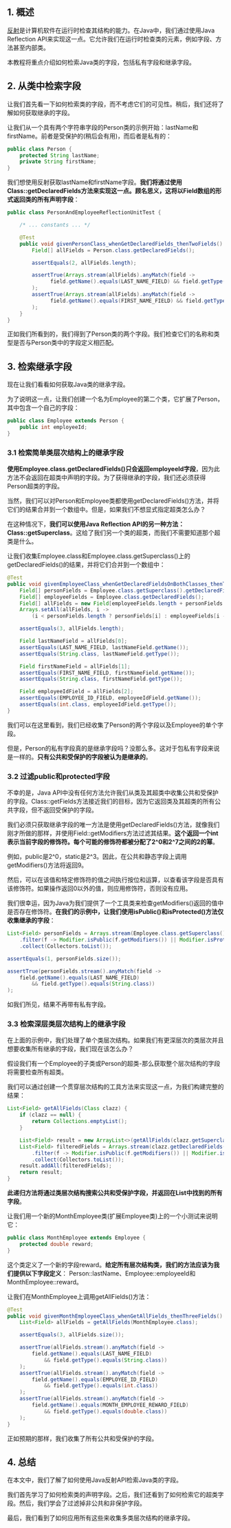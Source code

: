 ## 1. 概述

[反射](https://www.baeldung.com/java-reflection)是计算机软件在运行时检查其结构的能力。在Java中，我们通过使用Java Reflection API来实现这一点。它允许我们在运行时检查类的元素，例如字段、方法甚至内部类。

本教程将重点介绍如何检索Java类的字段，包括私有字段和继承字段。

## 2. 从类中检索字段

让我们首先看一下如何检索类的字段，而不考虑它们的可见性。稍后，我们还将了解如何获取继承的字段。

让我们从一个具有两个字符串字段的Person类的示例开始：lastName和firstName。前者是受保护的(稍后会有用)，而后者是私有的：

```java
public class Person {
    protected String lastName;
    private String firstName;
}
```

我们想使用反射获取lastName和firstName字段。**我们将通过使用Class::getDeclaredFields方法来实现这一点。顾名思义，这将以Field数组的形式返回类的所有声明字段**：

```java
public class PersonAndEmployeeReflectionUnitTest {

    /* ... constants ... */

    @Test
    public void givenPersonClass_whenGetDeclaredFields_thenTwoFields() {
        Field[] allFields = Person.class.getDeclaredFields();

        assertEquals(2, allFields.length);

        assertTrue(Arrays.stream(allFields).anyMatch(field ->
              field.getName().equals(LAST_NAME_FIELD) && field.getType().equals(String.class))
        );
        assertTrue(Arrays.stream(allFields).anyMatch(field ->
              field.getName().equals(FIRST_NAME_FIELD) && field.getType().equals(String.class))
        );
    }
}
```

正如我们所看到的，我们得到了Person类的两个字段。我们检查它们的名称和类型是否与Person类中的字段定义相匹配。

## 3. 检索继承字段

现在让我们看看如何获取Java类的继承字段。

为了说明这一点，让我们创建一个名为Employee的第二个类，它扩展了Person，其中包含一个自己的字段：

```java
public class Employee extends Person {
    public int employeeId;
}
```

### 3.1 检索简单类层次结构上的继承字段

**使用Employee.class.getDeclaredFields()只会返回employeeId字段**，因为此方法不会返回在超类中声明的字段。为了获得继承的字段，我们还必须获得Person超类的字段。

当然，我们可以对Person和Employee类都使用getDeclaredFields()方法，并将它们的结果合并到一个数组中。但是，如果我们不想显式指定超类怎么办？

在这种情况下，**我们可以使用Java Reflection API的另一种方法：Class::getSuperclass**。这给了我们另一个类的超类，而我们不需要知道那个超类是什么。

让我们收集Employee.class和Employee.class.getSuperclass()上的getDeclaredFields()的结果，并将它们合并到一个数组中：

```java
@Test
public void givenEmployeeClass_whenGetDeclaredFieldsOnBothClasses_thenThreeFields() {
    Field[] personFields = Employee.class.getSuperclass().getDeclaredFields();
    Field[] employeeFields = Employee.class.getDeclaredFields();
    Field[] allFields = new Field[employeeFields.length + personFields.length];
    Arrays.setAll(allFields, i -> 
        (i < personFields.length ? personFields[i] : employeeFields[i - personFields.length]));

    assertEquals(3, allFields.length);

    Field lastNameField = allFields[0];
    assertEquals(LAST_NAME_FIELD, lastNameField.getName());
    assertEquals(String.class, lastNameField.getType());

    Field firstNameField = allFields[1];
    assertEquals(FIRST_NAME_FIELD, firstNameField.getName());
    assertEquals(String.class, firstNameField.getType());

    Field employeeIdField = allFields[2];
    assertEquals(EMPLOYEE_ID_FIELD, employeeIdField.getName());
    assertEquals(int.class, employeeIdField.getType());
}
```

我们可以在这里看到，我们已经收集了Person的两个字段以及Employee的单个字段。

但是，Person的私有字段真的是继承字段吗？没那么多。这对于包私有字段来说是一样的。**只有公共和受保护的字段被认为是继承的**。

### 3.2 过滤public和protected字段

不幸的是，Java API中没有任何方法允许我们从类及其超类中收集公共和受保护的字段。Class::getFields方法接近我们的目标，因为它返回类及其超类的所有公共字段，但不返回受保护的字段。

我们必须只获取继承字段的唯一方法是使用getDeclaredFields()方法，就像我们刚才所做的那样，并使用Field::getModifiers方法过滤其结果。**这个返回一个int表示当前字段的修饰符。每个可能的修饰符都被分配了2^0和2^7之间的2的幂**。

例如，public是2^0，static是2^3。因此，在公共和静态字段上调用getModifiers()方法将返回9。

然后，可以在该值和特定修饰符的值之间执行按位和运算，以查看该字段是否具有该修饰符。如果操作返回0以外的值，则应用修饰符，否则没有应用。

我们很幸运，因为Java为我们提供了一个工具类来检查getModifiers()返回的值中是否存在修饰符。**在我们的示例中，让我们使用isPublic()和isProtected()方法仅收集继承的字段**：

```java
List<Field> personFields = Arrays.stream(Employee.class.getSuperclass().getDeclaredFields())
    .filter(f -> Modifier.isPublic(f.getModifiers()) || Modifier.isProtected(f.getModifiers()))
    .collect(Collectors.toList());

assertEquals(1, personFields.size());

assertTrue(personFields.stream().anyMatch(field ->
    field.getName().equals(LAST_NAME_FIELD)
        && field.getType().equals(String.class))
);
```

如我们所见，结果不再带有私有字段。

### 3.3 检索深层类层次结构上的继承字段

在上面的示例中，我们处理了单个类层次结构。如果我们有更深层次的类层次并且想要收集所有继承的字段，我们现在该怎么办？

假设我们有一个Employee的子类或Person的超类-那么获取整个层次结构的字段将需要检查所有超类。

我们可以通过创建一个贯穿层次结构的工具方法来实现这一点，为我们构建完整的结果：

```java
List<Field> getAllFields(Class clazz) {
    if (clazz == null) {
        return Collections.emptyList();
    }

    List<Field> result = new ArrayList<>(getAllFields(clazz.getSuperclass()));
    List<Field> filteredFields = Arrays.stream(clazz.getDeclaredFields())
        .filter(f -> Modifier.isPublic(f.getModifiers()) || Modifier.isProtected(f.getModifiers()))
        .collect(Collectors.toList());
    result.addAll(filteredFields);
    return result;
}
```

**此递归方法将通过类层次结构搜索公共和受保护字段，并返回在List中找到的所有字段**。

让我们用一个新的MonthEmployee类(扩展Employee类)上的一个小测试来说明它：

```java
public class MonthEmployee extends Employee {
    protected double reward;
}
```

这个类定义了一个新的字段reward。**给定所有层次结构类，我们的方法应该为我们提供以下字段定义**： Person::lastName、Employee::employeeId和MonthEmployee::reward。

让我们在MonthEmployee上调用getAllFields()方法：

```java
@Test
public void givenMonthEmployeeClass_whenGetAllFields_thenThreeFields() {
    List<Field> allFields = getAllFields(MonthEmployee.class);

    assertEquals(3, allFields.size());

    assertTrue(allFields.stream().anyMatch(field ->
        field.getName().equals(LAST_NAME_FIELD)
            && field.getType().equals(String.class))
    );
    assertTrue(allFields.stream().anyMatch(field ->
        field.getName().equals(EMPLOYEE_ID_FIELD)
            && field.getType().equals(int.class))
    );
    assertTrue(allFields.stream().anyMatch(field ->
        field.getName().equals(MONTH_EMPLOYEE_REWARD_FIELD)
            && field.getType().equals(double.class))
    );
}
```

正如预期的那样，我们收集了所有公共和受保护的字段。

## 4. 总结

在本文中，我们了解了如何使用Java反射API检索Java类的字段。

我们首先学习了如何检索类的声明字段。之后，我们还看到了如何检索它的超类字段。然后，我们学会了过滤掉非公共和非保护字段。

最后，我们看到了如何应用所有这些来收集多类层次结构的继承字段。